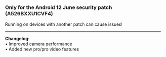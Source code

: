 ### Only for the Android 12 June security patch (A526BXXU1CVF4)
Running on devices with another patch can cause issues!

---
<b> Changelog:</b>
<br/>• Improved camera performance
<br/>• Added new pro/pro video features
